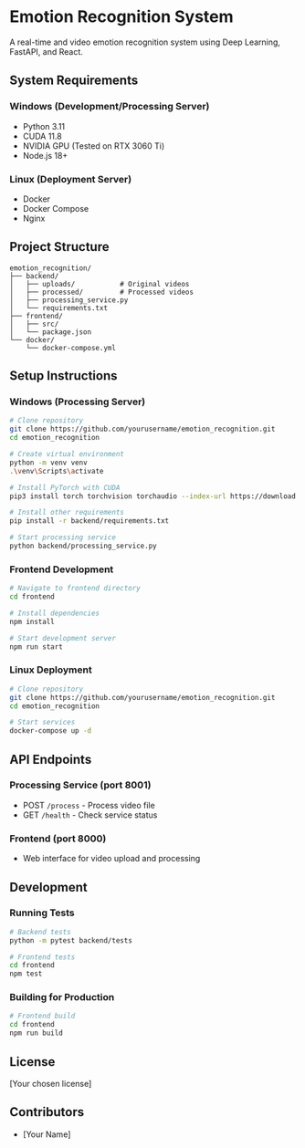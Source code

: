 # Emotion Recognition System

A real-time and video emotion recognition system using Deep Learning, FastAPI, and React.

## System Requirements

### Windows (Development/Processing Server)
- Python 3.11
- CUDA 11.8
- NVIDIA GPU (Tested on RTX 3060 Ti)
- Node.js 18+

### Linux (Deployment Server)
- Docker
- Docker Compose
- Nginx

## Project Structure
```
emotion_recognition/
├── backend/
│   ├── uploads/           # Original videos
│   ├── processed/         # Processed videos
│   ├── processing_service.py
│   └── requirements.txt
├── frontend/
│   ├── src/
│   └── package.json
└── docker/
    └── docker-compose.yml
```

## Setup Instructions

### Windows (Processing Server)
```bash
# Clone repository
git clone https://github.com/yourusername/emotion_recognition.git
cd emotion_recognition

# Create virtual environment
python -m venv venv
.\venv\Scripts\activate

# Install PyTorch with CUDA
pip3 install torch torchvision torchaudio --index-url https://download.pytorch.org/whl/cu118

# Install other requirements
pip install -r backend/requirements.txt

# Start processing service
python backend/processing_service.py
```

### Frontend Development
```bash
# Navigate to frontend directory
cd frontend

# Install dependencies
npm install

# Start development server
npm run start
```

### Linux Deployment
```bash
# Clone repository
git clone https://github.com/yourusername/emotion_recognition.git
cd emotion_recognition

# Start services
docker-compose up -d
```

## API Endpoints

### Processing Service (port 8001)
- POST `/process` - Process video file
- GET `/health` - Check service status

### Frontend (port 8000)
- Web interface for video upload and processing

## Development

### Running Tests
```bash
# Backend tests
python -m pytest backend/tests

# Frontend tests
cd frontend
npm test
```

### Building for Production
```bash
# Frontend build
cd frontend
npm run build
```

## License

[Your chosen license]

## Contributors

- [Your Name]